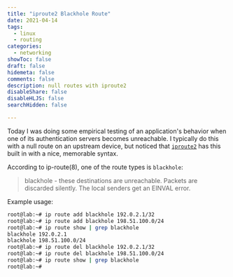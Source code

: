 ```yaml
---
title: "iproute2 Blackhole Route"
date: 2021-04-14
tags:
  - linux
  - routing
categories:
  - networking
showToc: false
draft: false
hidemeta: false
comments: false
description: null routes with iproute2
disableShare: false
disableHLJS: false
searchHidden: false

---
```


Today I was doing some empirical testing of an application's behavior
when one of its authentication servers becomes unreachable.  I typically
do this with a null route on an upstream device, but noticed that
[`iproute2`][iproute2] has this built in with a nice, memorable syntax.

According to ip-route(8), one of the route types is `blackhole`:

> blackhole - these destinations are unreachable. Packets are discarded
> silently.  The local senders get an EINVAL error.

Example usage:

```bash
root@lab:~# ip route add blackhole 192.0.2.1/32
root@lab:~# ip route add blackhole 198.51.100.0/24
root@lab:~# ip route show | grep blackhole
blackhole 192.0.2.1
blackhole 198.51.100.0/24
root@lab:~# ip route del blackhole 192.0.2.1/32
root@lab:~# ip route del blackhole 198.51.100.0/24
root@lab:~# ip route show | grep blackhole
root@lab:~#
```

[iproute2]: https://wiki.linuxfoundation.org/networking/iproute2
